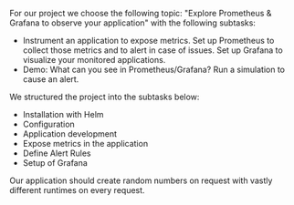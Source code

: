 For our project we choose the following topic: "Explore Prometheus & Grafana to observe your application" with the following subtasks:
  - Instrument an application to expose metrics. Set up Prometheus to collect those metrics and to alert in case of
    issues. Set up Grafana to visualize your monitored applications.
  - Demo: What can you see in Prometheus/Grafana? Run a simulation to cause an alert.
  
We structured the project into the subtasks below:
  - Installation with Helm
  - Configuration
  - Application development
  - Expose metrics in the application
  - Define Alert Rules
  - Setup of Grafana

Our application should create random numbers on request with vastly different runtimes on every request. 
